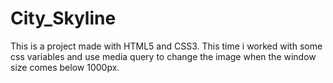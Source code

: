 # City_Skyline
This is a project made with HTML5 and CSS3. This time i worked with some css variables and use media query to change the image when the window size comes below 1000px.
